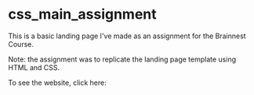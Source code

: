 # css_main_assignment
This is a basic landing page I've made as an assignment for the Brainnest Course.

Note: the assignment was to replicate the landing page template using HTML and CSS.

To see the website, click here:
